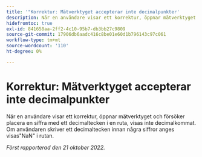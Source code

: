 ```yaml
---
title: '"Korrektur: Mätverktyget accepterar inte decimalpunkter'
description: När en användare visar ett korrektur, öppnar mätverktyget och försöker placera en siffra med ett decimaltecken i en ruta, visas inte decimalkommat. Om användaren skriver ett decimaltecken innan några siffror anges visas NaN i rutan.
hidefromtoc: true
exl-id: 841658aa-2ff2-4c10-95b7-db3bb27c9809
source-git-commit: 17906db6aadc416c8be01e60d1b796143c97c061
workflow-type: tm+mt
source-wordcount: '110'
ht-degree: 0%

---
```


# Korrektur: Mätverktyget accepterar inte decimalpunkter

<!--This article is on the WF and WFP TOC. By request.-->

När en användare visar ett korrektur, öppnar mätverktyget och försöker placera en siffra med ett decimaltecken i en ruta, visas inte decimalkommat. Om användaren skriver ett decimaltecken innan några siffror anges visas&quot;NaN&quot; i rutan.

_Först rapporterad den 21 oktober 2022._
